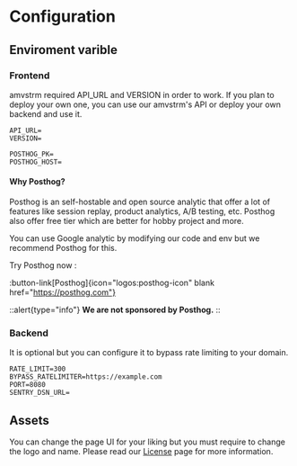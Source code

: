 # Configuration

## Enviroment varible

### Frontend

amvstrm required API_URL and VERSION in order to work. If you plan to deploy your own one, you can use our amvstrm's API or deploy your own backend and use it.

```env
API_URL=
VERSION=

POSTHOG_PK=
POSTHOG_HOST=
```

#### Why Posthog?

Posthog is an self-hostable and open source analytic that offer a lot of features like session replay, product analytics, A/B testing, etc. Posthog also offer free tier which are better for hobby project and more.

You can use Google analytic by modifying our code and env but we recommend Posthog for this.

Try Posthog now :

:button-link[Posthog]{icon="logos:posthog-icon" blank href="https://posthog.com"}

::alert{type="info"}
__We are not sponsored by Posthog.__
::

### Backend

It is optional but you can configure it to bypass rate limiting to your domain.

```env
RATE_LIMIT=300
BYPASS_RATELIMITER=https://example.com
PORT=8080
SENTRY_DSN_URL=
```

## Assets

You can change the page UI for your liking
but you must require to change the logo and name. Please read our [License](/license) page for more information.
